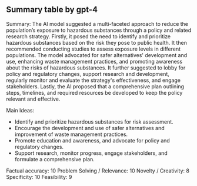 ## Summary table by gpt-4
Summary: 
The AI model suggested a multi-faceted approach to reduce the population’s exposure to hazardous substances through a policy and related research strategy. Firstly, it posed the need to identify and prioritize hazardous substances based on the risk they pose to public health. It then recommended conducting studies to assess exposure levels in different populations. The model advocated for safer alternatives' development and use, enhancing waste management practices, and promoting awareness about the risks of hazardous substances. It further suggested to lobby for policy and regulatory changes, support research and development, regularly monitor and evaluate the strategy's effectiveness, and engage stakeholders. Lastly, the AI proposed that a comprehensive plan outlining steps, timelines, and required resources be developed to keep the policy relevant and effective.

Main Ideas: 
- Identify and prioritize hazardous substances for risk assessment.
- Encourage the development and use of safer alternatives and improvement of waste management practices.
- Promote education and awareness, and advocate for policy and regulatory changes.
- Support research, monitor progress, engage stakeholders, and formulate a comprehensive plan.

Factual accuracy: 10
Problem Solving / Relevance: 10
Novelty / Creativity: 8
Specificity: 10
Feasibility: 9